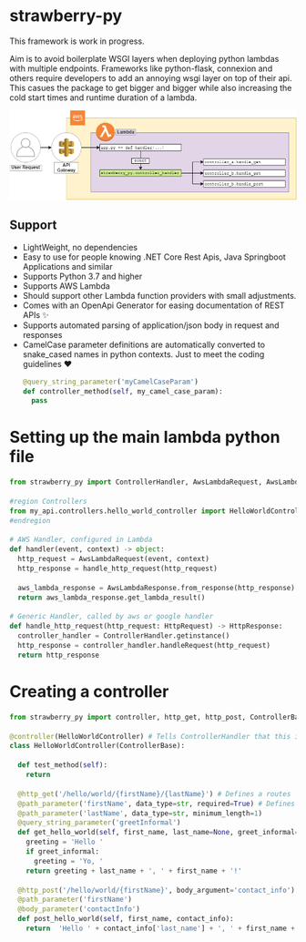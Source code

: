 # strawberry-py

This framework is work in progress.

Aim is to avoid boilerplate WSGI layers when deploying python lambdas with multiple endpoints.
Frameworks like python-flask, connexion and others require developers to add an annoying wsgi layer on top of their api.
This casues the package to get bigger and bigger while also increasing the cold start times and runtime duration of a lambda.

![Idea of this frameowrk](docs/idea-background-transparent.png "How strawberry_py integrates into your application")

## Support
- LightWeight, no dependencies
- Easy to use for people knowing .NET Core Rest Apis, Java Springboot Applications and similar
- Supports Python 3.7 and higher
- Supports AWS Lambda
- Should support other Lambda function providers with small adjustments.
- Comes with an OpenApi Generator for easing documentation of REST APIs ✨
- Supports automated parsing of application/json body in request and responses
- CamelCase parameter definitions are automatically converted to snake_cased names in python contexts. Just to meet the coding guidelines ❤
  ```python
  @query_string_parameter('myCamelCaseParam')
  def controller_method(self, my_camel_case_param):
    pass
  ```

# Setting up the main lambda python file
```python
from strawberry_py import ControllerHandler, AwsLambdaRequest, AwsLambdaResponse, HttpRequest, HttpResponse

#region Controllers
from my_api.controllers.hello_world_controller import HelloWorldController
#endregion

# AWS Handler, configured in Lambda
def handler(event, context) -> object:
  http_request = AwsLambdaRequest(event, context)
  http_response = handle_http_request(http_request)

  aws_lambda_response = AwsLambdaResponse.from_response(http_response)
  return aws_lambda_response.get_lambda_result()

# Generic Handler, called by aws or google handler
def handle_http_request(http_request: HttpRequest) -> HttpResponse:
  controller_handler = ControllerHandler.getinstance()
  http_response = controller_handler.handleRequest(http_request)
  return http_response

 ```

# Creating a controller
```python
from strawberry_py import controller, http_get, http_post, ControllerBase, path_parameter, query_string_parameter, body_parameter

@controller(HelloWorldController) # Tells ControllerHandler that this is a controller
class HelloWorldController(ControllerBase):

  def test_method(self):
    return

  @http_get('/hello/world/{firstName}/{lastName}') # Defines a routes
  @path_parameter('firstName', data_type=str, required=True) # Defines path parameter information
  @path_parameter('lastName', data_type=str, minimum_length=1)
  @query_string_parameter('greetInformal')
  def get_hello_world(self, first_name, last_name=None, greet_informal=False):
    greeting = 'Hello '
    if greet_informal:
      greeting = 'Yo, '
    return greeting + last_name + ', ' + first_name + '!'

  @http_post('/hello/world/{firstName}', body_argument='contact_info')
  @path_parameter('firstName')
  @body_parameter('contactInfo')
  def post_hello_world(self, first_name, contact_info):
    return  'Hello ' + contact_info['last_name'] + ', ' + first_name + '!'

```
